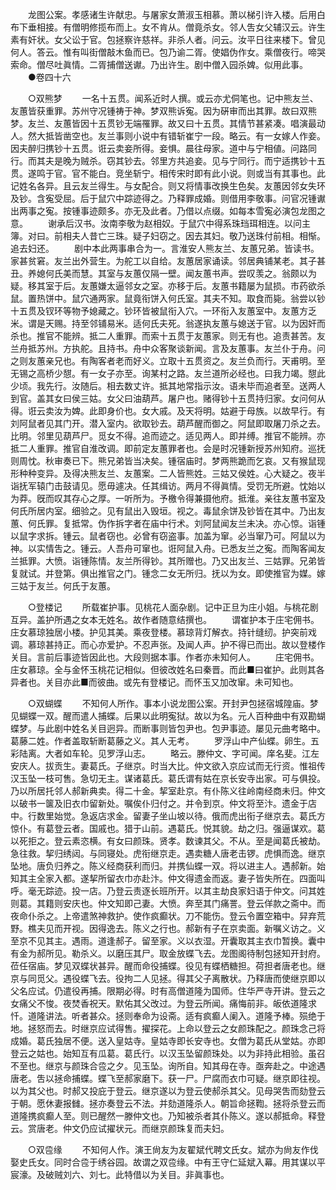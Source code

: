 <!-- { "loadSidebar": true } -->
　　龙图公案。孝感诸生许献忠。与屠家女萧淑玉相慕。萧以梯引许入楼。后用白布下垂相接。有僧明修揽布而上。女不肯从。僧竟杀女。邻人吿女父辅汉云。许生素有奸状。女父讼于官。包拯察许慈祥。非杀人者。问云。汝平日往来楼下。曾见何人。答云。惟有叫街僧敲木鱼而已。包乃谕二胥。使娼伪作女。乘僧夜行。啼哭索命。僧尽吐眞情。二胥捕僧送谳。乃出许生。剧中僧入园杀婢。似用此事。 
　　●卷四十六 


　　○双熊梦 
　　一名十五贯。闻系近时人撰。或云亦尤侗笔也。记中熊友兰、友蕙皆获重罪。苏州守况锺祷于神。梦双熊诉寃。因为硏审而出其罪。故曰双熊梦。友兰、友蕙皆因十五贯钞无端罹罪。故又曰十五贯。其情节甚紧凑。唱演最动人。然大抵皆凿空也。友兰事则小说中有错斩崔宁一段。略云。有一女嫁人作妾。因夫醉归携钞十五贯。诳云卖妾所得。妾惧。晨往母家。道中与宁相値。问路同行。而其夫是晚为贼杀。窃其钞去。邻里方共追妾。见与宁同行。而宁适携钞十五贯。遂鸣于官。官不能白。竞坐斩宁。相传宋时即有此小说。则或当有其事也。此记姓名各异。且云友兰得生。与女配合。则又将情事改换生色矣。友蕙因邻女失环及钞。含寃受屈。后于鼠穴中踪迹得之。乃释罪成婚。则借用李敬事。问官况锺谳出两事之寃。按锺事迹颇多。亦无及此者。乃借以点缀。如每本雪寃必演包龙图之意。 
　　谢承后汉书。汝南李敬为赵相奴。于鼠穴中得系珠珰珥相连。以问主簿。对曰。前相夫人昔亡三珠。疑子妇窃之。因去其妇。敬乃送珠付前相。相惭。追去妇还。 
　　剧中本此两事串合为一。言淮安人熊友兰、友蕙兄弟。皆读书。家甚贫窘。友兰出外营生。为舵工以自给。友蕙居家诵读。邻居典铺某老。其子甚丑。养媳何氏美而慧。其室与友蕙仅隔一壁。闻友蕙书声。尝叹羡之。翁颇以为疑。移其室于后。友蕙嫌太逼邻女之室。亦移于后。友蕙书籍屡为鼠损。市药欲杀鼠。置热饼中。鼠穴通两家。鼠竟衔饼入何氏室。其夫不知。取食而毙。翁尝以钞十五贯及钗环等物予媳藏之。钞环皆被鼠衔入穴。一环衔入友蕙室中。友蕙方乏米。谓是天赐。持至邻铺易米。适何氏夫死。翁遂执友蕙与媳送于官。以为因奸而杀也。推官不能辨。抵二人重罪。而索十五贯于友蕙家。则无有也。追责甚苦。友兰舟抵苏州。方执舵。且持书。舟中众客聚谈新闻。言及友蕙事。友兰仆于舟。问之则友蕙亲兄也。有陶客者老而好义。立取十五贯资之。友兰负而行。天甫明。至无锡之高桥少憇。有一女子亦至。询某村之路。友兰道所必经也。曰我力竭。憇此少顷。我先行。汝随后。相去数丈许。抵其地常指示汝。语未毕而追者至。送两人到官。盖其女曰侯三姑。女父曰油葫芦。屠户也。赌得钞十五贯持归家。女问何从得。诳云卖汝为婢。此即身价也。女大戚。及天将明。姑避于母族。以故早行。有刘阿鼠者见其门开。潜入室内。欲取钞去。葫芦醒而御之。阿鼠即取屠刀杀之去。比明。邻里见葫芦尸。觅女不得。追而迹之。适见两人。即并缚。推官不能辨。亦抵二人重罪。推官自淮改调。即前定友蕙罪者也。会是时况锺新授苏州知府。巡抚则周忱。秋审奏已下。熊兄弟皆当决矣。锺宿庙时。梦两熊跪而乞哀。又有猴鼠现形种种变异。及得决熊友兰、友蕙案。二人皆熊姓。三姑又侯姓。心大疑之。夜半诣抚军辕门击鼓请见。愿毋遽决。任其缉访。两月不得眞情。受罚无所避。忱始以为莽。旣而叹其存心之厚。一听所为。予檄令得兼摄他府。抵淮。亲往友蕙书室及何氏所居内室。细验之。见有鼠出入毁垣。视之。毒鼠余饼及钞皆在其中。乃出友蕙、何氏罪。复抵常。伪作拆字者在庙中行术。刘阿鼠闻友兰未决。亦心惊。诣锺以鼠字求拆。锺云。鼠者窃也。必曾有窃盗事。加盖为窜。必当窜乃可。阿鼠以为神。以实情吿之。锺云。人吾舟可窜也。诳阿鼠入舟。已悉友兰之寃。而陶客闻友兰抵罪。大愤。诣锺陈情。友兰所得钞。其所赠也。乃又出友兰、三姑罪。兄弟皆复就试。并登第。俱出推官之门。锺念二女无所归。抚以为女。即使推官为媒。嫁三姑于友兰。何氏于友蕙。 


　　○登楼记 
　　所载崔护事。见桃花人面杂剧。记中正旦为庄小姐。与桃花剧互异。盖护所遇之女本无姓名。故作者随意结撰也。 
　　谓崔护本于庄宅佣书。庄女慕琼独居小楼。护见其美。乘夜登楼。慕琼背灯解衣。持针缝纫。护突前戏调。慕琼甚持正。而心亦爱护。不忍声张。及闻人声。护不得已而出。故以登楼作关目。言前后事迹皆因此也。大段则据本事。作者亦未知何人。 
　　庄宅佣书。庄女慕琼。全与金怀玉桃花记相似。但彼改姓名曰秦晋。而此■曰崔护。此则其各异者也。关目亦此■而彼曲。或先有登楼记。而怀玉又加改窜。未可知也。 


　　○双蝴蝶 
　　不知何人所作。事本小说龙图公案。开封尹包拯宿城隍庙。梦见蝴蝶一双。醒而遣人捕蝶。后果以此明寃狱。故以为名。元人百种曲中有双勘蝴蝶梦。与此剧中姓名关目迥异。而断事则皆包尹也。包尹事迹。屡见元曲考略中。葛藤二姓。作者盖取斩断葛藤之义。其人无考。 
　　罗浮山中产仙蝶。卵生。五彩陆离。大者如车轮。见罗浮山志。 
　　略云。滕仲文、字可闻。庠名斐。江左安庆人。拔贡生。妻葛氏。子继京。时当大比。仲文欲入京应试而无行资。惟祖传汉玉坠一枝可售。急切无主。谋诸葛氏。葛氏谓有姑在京长安寺出家。可与俱投。乃以所居托邻人郝新典卖。得二十金。挈室赴京。有仆陈义往岭南经商未归。仲文以破书一箧及旧衣巾留新处。嘱俟仆归付之。并令到京。仲文将至汴。遗金于店中。行数里始觉。急返店求金。留妻子坐山坡以待。俄而虎出衔子继京去。葛氏方惊仆。有葛登云者。国戚也。猎于山前。遇葛氏。悦其貌。劫之归。强逼谋欢。葛以死拒之。登云素恣横。有女曰颜珠。贤孝。数谏其父。不从。至是闻葛氏被劫。急往救。挈归绣闼。与同寝处。虎衔继京走。遇卖糖人唐老击锣。虎惧而逸。继京坠地。唐负归养之。陈义经商获利而归。并携仙蝶一双。将以进主人。遇郝新。始知其主全家入都。遂挈所留衣巾亦赴汴。仲文得遗金而返。妻子皆失所在。四面叫呼。毫无踪迹。投一店。乃登云责逐长班所开。以其主劫良家妇语于仲文。问其姓则葛。其籍则安庆也。仲文知即己妻。大愤。奔至其门痛詈。登云佯款之斋中。而夜命仆杀之。上帝遣煞神救护。使作疯癫状。刀不能伤。登云令置空箱中。舁弃荒野。樵夫见而开视。因得逸去。陈义之行也。郝新有子在京卖面。新嘱义访之。义至京不见其主。遇雨。道逢郝子。留至家。义以衣湿。开囊取其主衣巾暂换。囊中有金为郝所见。勒杀义。以磨压其尸。取金放蝶飞去。龙图阁待制包拯知开封府。莅任宿庙。梦见双蝶状甚异。醒而命役捕蝶。役见有蝶栖糖担。荷担者唐老也。继京与同觅父。遇役蝶飞去。役拘二人见拯。得其父子离散状。乃释唐而使继京即以父名应试。仍遣役再捕。限期必得。时有高僧道隆为国师。住华严寺开讲。登云之女痛父不悛。夜焚香祝天。默佑其父改过。为登云所闻。痛悔前非。皈依道隆求忏。道隆讲法。听者甚众。拯则奉命为设斋。适有疯癫人阑入。道隆予棒。殒绝于地。拯怒而去。时继京应试得售。擢探花。上命以登云之女颜珠配之。颜珠念己将成婚。葛氏独居不便。送入皇姑寺。皇姑寺即长安寺也。女僧为葛氏从堂姑。亦即登云之姑也。始知互有瓜葛。葛氏行。以汉玉坠留颜珠处。以为非持此相验。虽召不至也。继京与颜珠合卺之夕。见玉坠。询所自。知其母在寺。亟奔赴之。中途遇唐老。吿以拯命捕蝶。蝶飞至郝家磨下。获一尸。尸腐而衣巾可疑。继京即往视。以为其父也。时郝又投庇于登云。继京遂以为登云使郝杀其父。见母哭吿而劾登云于朝。愿休妻报雠。拯亦奏登云不法。并劾道隆杀人。朝旨命拯鞫。拯将杀登云而道隆携疯癫人至。则已醒然一滕仲文也。乃知被杀者其仆陈义。遂以郝抵命。释登云。赏唐老。仲文仍应试擢状元。而继京颜珠复而夫妇。 


　　○双卺缘 
　　不知何人作。演王尙友为友翟斌代聘文氏女。斌亦为尙友作伐娶史氏女。同时合卺于绣谷园。故谓之双卺缘。中有王守仁延斌入幕。用其谋以平宸濠。及破贼刘六、刘七。此特借以为关目。非眞事也。 
